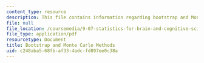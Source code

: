 ```yaml
---
content_type: resource
description: This file contains information regarding bootstrap and Monte Carlo Methods.
file: null
file_location: /coursemedia/9-07-statistics-for-brain-and-cognitive-science-fall-2016/c248aba568fbaf334adcfd897ee0c38a_MIT9_07F16_lec11.pdf
file_type: application/pdf
resourcetype: Document
title: Bootstrap and Monte Carlo Methods
uid: c248aba5-68fb-af33-4adc-fd897ee0c38a
---
```

